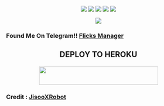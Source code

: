 
<p align="center">
    <a href="https://github.com/ridho17-ind/JisooXRobot"> <img src="https://img.shields.io/github/repo-size/noob-kittu/YoneRobot?color=orange&logo=github&logoColor=green&style=for-the-badge" /></a>
    <a href="https://github.com/ridho17-ind/JisooXRobot/commits"> <img src="https://img.shields.io/github/last-commit/noob-kittu/YoneRobot?color=blue&logo=github&logoColor=green&style=for-the-badge" /></a>
    <a href="https://github.com/ridho17-ind/JisooXRobot/issues"> <img src="https://img.shields.io/github/issues/noob-kittu/YoneRobot?color=blueviolet&logo=github&logoColor=green&style=for-the-badge" /></a>
    <a href="https://github.com/ridho17-ind/JisooXRobot/network/members"> <img src="https://img.shields.io/github/forks/noob-kittu/YoneRobot?color=red&logo=github&logoColor=green&style=for-the-badge" /></a>  
    <a href="https://pypi.org/project/Telethon/"> <img src="https://img.shields.io/pypi/v/telethon?color=yellow&label=telethon&logo=python&logoColor=green&style=for-the-badge" /></a>
</p>

<p align="center">
  <img src="https://telegra.ph/file/cc480b3dbb80abc09ae2b.jpg">
</p>

### Found Me On Telegram!! [Flicks Manager](https://t.me/Flicks_Manager_Bot)



## <p align="center">DEPLOY TO HEROKU</p>

<p align="center"><a href="https://heroku.com/deploy?template=https://github.com/ridho17-ind/FlicksXRobot">
  <img src="https://img.shields.io/badge/Deploy%20To%20Heroku-aqua?style=flat&logo=heroku" width="325" height="50.100" /></a></p>

### Credit : [JisooXRobot](https://github.com/FeriEXP/JisooXRobot)
